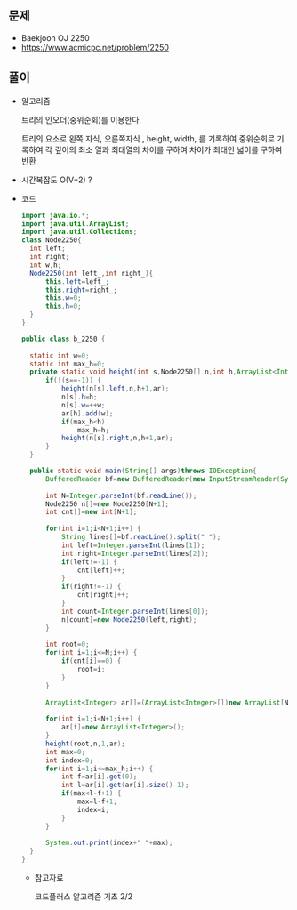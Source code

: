 문제
-----

+ Baekjoon OJ 2250
+ https://www.acmicpc.net/problem/2250

풀이 
------

+ 알고리즘

  트리의 인오더(중위순회)를 이용한다.

  트리의 요소로 왼쪽 자식, 오른쪽자식 , height, width, 를 기록하여  중위순회로 기록하여  각 깊이의 최소 열과 최대열의 차이를 구하여 차이가 최대인 넓이를 구하여  반환

   

+ 시간복잡도 O(V+2) ?

  

+ 코드

  ``` java
  import java.io.*;
  import java.util.ArrayList;
  import java.util.Collections;
  class Node2250{
  	int left;
  	int right;
  	int w,h;
  	Node2250(int left_,int right_){
  		this.left=left_;
  		this.right=right_;
  		this.w=0;
  		this.h=0;
  	}
  }
  
  public class b_2250 {
  	
  	static int w=0;
  	static int max_h=0;
  	private static void height(int s,Node2250[] n,int h,ArrayList<Integer> ar[]) {
  		if(!(s==-1)) {
  			height(n[s].left,n,h+1,ar);
  			n[s].h=h;
  			n[s].w=++w;
  			ar[h].add(w);
  			if(max_h<h)
  				max_h=h;
  			height(n[s].right,n,h+1,ar);
  		}
  	}
  
  	public static void main(String[] args)throws IOException{
  		BufferedReader bf=new BufferedReader(new InputStreamReader(System.in));
  		
  		int N=Integer.parseInt(bf.readLine());
  		Node2250 n[]=new Node2250[N+1];
  		int cnt[]=new int[N+1];
  		
  		for(int i=1;i<N+1;i++) {
  			String lines[]=bf.readLine().split(" ");
  			int left=Integer.parseInt(lines[1]);
  			int right=Integer.parseInt(lines[2]);
  			if(left!=-1) {
  				cnt[left]++;
  			}
  			if(right!=-1) {
  				cnt[right]++;
  			}
  			int count=Integer.parseInt(lines[0]);
  			n[count]=new Node2250(left,right);
  		}
  		
  		int root=0;
  		for(int i=1;i<=N;i++) {
  			if(cnt[i]==0) {
  				root=i;
  			}
  		}
  		
  		ArrayList<Integer> ar[]=(ArrayList<Integer>[])new ArrayList[N+1];
  		
  		for(int i=1;i<N+1;i++) {
  			ar[i]=new ArrayList<Integer>();
  		}
  		height(root,n,1,ar);
  		int max=0;
  		int index=0;
  		for(int i=1;i<=max_h;i++) {
  			int f=ar[i].get(0);
  			int l=ar[i].get(ar[i].size()-1);
  			if(max<l-f+1) {
  				max=l-f+1;
  				index=i;
  			}
  		}
  		
  		System.out.print(index+" "+max);
  	}
  }
  
  ```

  

  + 참고자료

    코드플러스 알고리즘 기초 2/2